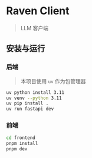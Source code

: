 # Raven Client

> LLM 客户端

## 安装与运行

### 后端

> 本项目使用 `uv` 作为包管理器 

```bash
uv python install 3.11
uv venv --python 3.11
uv pip install .
uv run fastapi dev
```

### 前端

```bash
cd frontend
pnpm install
pnpm dev
```